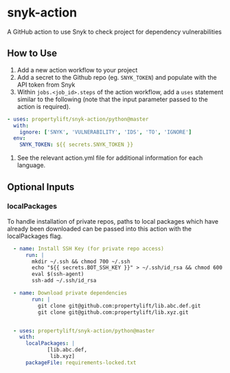# snyk-action

A GitHub action to use Snyk to check project for dependency vulnerabilities

## How to Use

1. Add a new action workflow to your project
1. Add a secret to the Github repo (eg. `SNYK_TOKEN`) and populate with the API token from Snyk
1. Within `jobs.<job_id>.steps` of the action workflow, add a `uses` statement similar to the following (note that the input parameter passed to the action is required).

```yml
- uses: propertylift/snyk-action/python@master
  with:
    ignore: ['SNYK', 'VULNERABILITY', 'IDS', 'TO', 'IGNORE']
  env:
    SNYK_TOKEN: ${{ secrets.SNYK_TOKEN }}
```

1. See the relevant action.yml file for additional information for each language.

## Optional Inputs

### localPackages

To handle installation of private repos, paths to local packages which have already been downloaded can be passed into this action with the localPackages flag.

```yml
  - name: Install SSH Key (for private repo access)
      run: |
        mkdir ~/.ssh && chmod 700 ~/.ssh
        echo "${{ secrets.BOT_SSH_KEY }}" > ~/.ssh/id_rsa && chmod 600 ~/.ssh/id_rsa
        eval $(ssh-agent)
        ssh-add ~/.ssh/id_rsa

  - name: Download private dependencies
        run: |
          git clone git@github.com:propertylift/lib.abc.def.git
          git clone git@github.com:propertylift/lib.xyz.git


  - uses: propertylift/snyk-action/python@master
    with:
      localPackages: |
             [lib.abc.def,
              lib.xyz]
      packageFile: requirements-locked.txt
```
